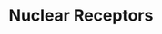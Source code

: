 ---
annotations:
- id: PW:0000716
  parent: signaling pathway
  type: Pathway Ontology
  value: transcription factor mediated signaling pathway
authors:
- E.Tuninsky
- MaintBot
- Khanspers
- AlexanderPico
- Ddigles
- Mkutmon
citedin:
- link: PMC5075206
  title: Hepatic transcriptome implications for palm fruit juice deterrence of type
    2 diabetes mellitus in young male Nile rats (2016)
communities: []
description: 'Nuclear receptors are a class of proteins found within the interior
  of cells that are responsible for sensing the presence of steroid and thyroid hormones
  and certain other molecules. In response, these receptors work in concert with other
  proteins to regulate the expression of specific genes thereby controlling the development,
  homeostasis, and metabolism of the organism. Nuclear receptors have the ability
  to directly bind to DNA and regulate the expression of adjacent genes, hence these
  receptors are classified as transcription factors. The regulation of gene expression
  by nuclear receptors only happens when a liganda molecule which affects the receptor''s
  behavioris present. More specifically, ligand binding to a nuclear receptor results
  in a conformational change in the receptor which in turn activates the receptor
  resulting in up-regulation of gene expression. A unique property of nuclear receptors
  which differentiate them from other classes of receptors is their ability to directly
  interact with and control the expression of genomic DNA. Consequently nuclear receptors
  play key roles in both embryonic development and adult homeostasis. Source: [Wikipedia](https://en.wikipedia.org/wiki/Nuclear_receptor)'
last-edited: 2025-02-27
ndex: null
organisms:
- Mus musculus
redirect_from:
- /index.php/Pathway:WP509
- /instance/WP509
- /instance/WP509_r137011
revision: r137011
schema-jsonld:
- '@context': https://schema.org/
  '@id': https://wikipathways.github.io/pathways/WP509.html
  '@type': Dataset
  creator:
    '@type': Organization
    name: WikiPathways
  description: 'Nuclear receptors are a class of proteins found within the interior
    of cells that are responsible for sensing the presence of steroid and thyroid
    hormones and certain other molecules. In response, these receptors work in concert
    with other proteins to regulate the expression of specific genes thereby controlling
    the development, homeostasis, and metabolism of the organism. Nuclear receptors
    have the ability to directly bind to DNA and regulate the expression of adjacent
    genes, hence these receptors are classified as transcription factors. The regulation
    of gene expression by nuclear receptors only happens when a liganda molecule which
    affects the receptor''s behavioris present. More specifically, ligand binding
    to a nuclear receptor results in a conformational change in the receptor which
    in turn activates the receptor resulting in up-regulation of gene expression.
    A unique property of nuclear receptors which differentiate them from other classes
    of receptors is their ability to directly interact with and control the expression
    of genomic DNA. Consequently nuclear receptors play key roles in both embryonic
    development and adult homeostasis. Source: [Wikipedia](https://en.wikipedia.org/wiki/Nuclear_receptor)'
  keywords:
  - Ar
  - Esr1
  - Esr2
  - Esrra
  - Esrrb
  - Hnf4a
  - Nr0b1
  - Nr1d2
  - Nr1h2
  - Nr1h3
  - Nr1i2
  - Nr1i3
  - Nr2c2
  - Nr2e1
  - Nr2f1
  - Nr2f2
  - Nr2f6
  - Nr3c1
  - Nr4a1
  - Nr4a2
  - Nr5a1
  - Nr5a2
  - Pgr
  - Ppara
  - Ppard
  - Pparg
  - Rara
  - Rarb
  - Rarg
  - Ror1
  - Rora
  - Rorc
  - Rxra
  - Rxrb
  - Rxrg
  - Thra
  - Thrb
  - Vdr
  license: CC0
  name: Nuclear Receptors
seo: CreativeWork
title: Nuclear Receptors
wpid: WP509
---